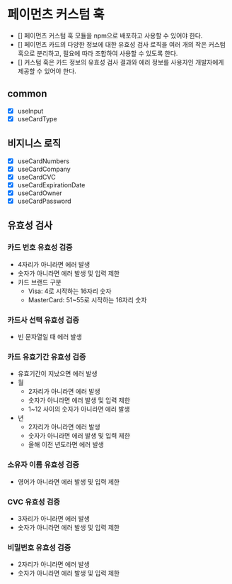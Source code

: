 # 페이먼츠 커스텀 훅

- [] 페이먼츠 커스텀 훅 모듈을 npm으로 배포하고 사용할 수 있어야 한다.
- [] 페이먼츠 카드의 다양한 정보에 대한 유효성 검사 로직을 여러 개의 작은 커스텀 훅으로 분리하고, 필요에 따라 조합하여 사용할 수 있도록 한다.
- [] 커스텀 훅은 카드 정보의 유효성 검사 결과와 에러 정보를 사용자인 개발자에게 제공할 수 있어야 한다.

## common

- [x] useInput
- [x] useCardType

## 비지니스 로직

- [x] useCardNumbers
- [x] useCardCompany
- [x] useCardCVC
- [x] useCardExpirationDate
- [x] useCardOwner
- [x] useCardPassword

## 유효성 검사

### 카드 번호 유효성 검증

- 4자리가 아니라면 에러 발생
- 숫자가 아니라면 에러 발생 및 입력 제한
- 카드 브랜드 구분
  - Visa: 4로 시작하는 16자리 숫자
  - MasterCard: 51~55로 시작하는 16자리 숫자

### 카드사 선택 유효성 검증

- 빈 문자열일 때 에러 발생

### 카드 유효기간 유효성 검증

- 유효기간이 지났으면 에러 발생
- 월
  - 2자리가 아니라면 에러 발생
  - 숫자가 아니라면 에러 발생 및 입력 제한
  - 1~12 사이의 숫자가 아니라면 에러 발생
- 년
  - 2자리가 아니라면 에러 발생
  - 숫자가 아니라면 에러 발생 및 입력 제한
  - 올해 이전 년도라면 에러 발생

### 소유자 이름 유효성 검증

- 영어가 아니라면 에러 발생 및 입력 제한

### CVC 유효성 검증

- 3자리가 아니라면 에러 발생
- 숫자가 아니라면 에러 발생 및 입력 제한

### 비밀번호 유효성 검증

- 2자리가 아니라면 에러 발생
- 숫자가 아니라면 에러 발생 및 입력 제한
